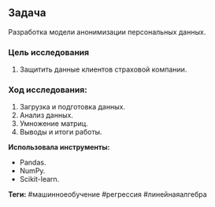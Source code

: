 
## **Задача** 
Разработка модели анонимизации персональных данных.

### **Цель исследования**
1. Защитить данные клиентов страховой компании.

### **Ход исследования:**
 1. Загрузка и подготовка данных.
 2. Анализ данных.
 3. Умножение матриц.
 4. Выводы и итоги работы.

**Использовала инструменты:**
- Pandas.
- NumPy.
- Scikit-learn.

**Теги:**
#машинноеобучение
#регрессия
#линейнаяалгебра
